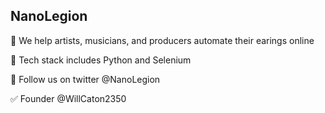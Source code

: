 ## NanoLegion


🌟 We help artists, musicians, and producers automate their earings online

🤖 Tech stack includes Python and Selenium

📱 Follow us on twitter @NanoLegion

✅ Founder @WillCaton2350
